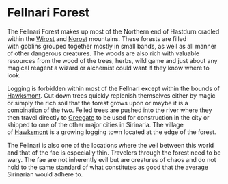 # Fellnari Forest

The Fellnari Forest makes up most of the Northern end of Hastdurn cradled within the [Wirost](./wirostmountains.md) and [Norost](./norostmountains.md) mountains. These forests are filled with goblins grouped together mostly in small bands, as well as all manner of other dangerous creatures. The woods are also rich with valuable resources from the wood of the trees, herbs, wild game and just about any magical reagent a wizard or alchemist could want if they know where to look.

Logging is forbidden within most of the Fellnari except within the bounds of [Hawksmont](./hawksmont.md). Cut down trees quickly replenish themselves either by magic or simply the rich soil that the forest grows upon or maybe it is a combination of the two. Felled trees are pushed into the river where they then travel directly to [Greegate](greegate) to be used for construction in the city or shipped to one of the other major cities in Sirinaria. The village of [Hawksmont](hawksmont) is a growing logging town located at the edge of the forest.

The Fellnari is also one of the locations where the veil between this world and that of the fae is especially thin. Travelers through the forest need to be wary. The fae are not inherently evil but are creatures of chaos and do not hold to the same standard of what constitutes as good that the average Sirinarian would adhere to.
